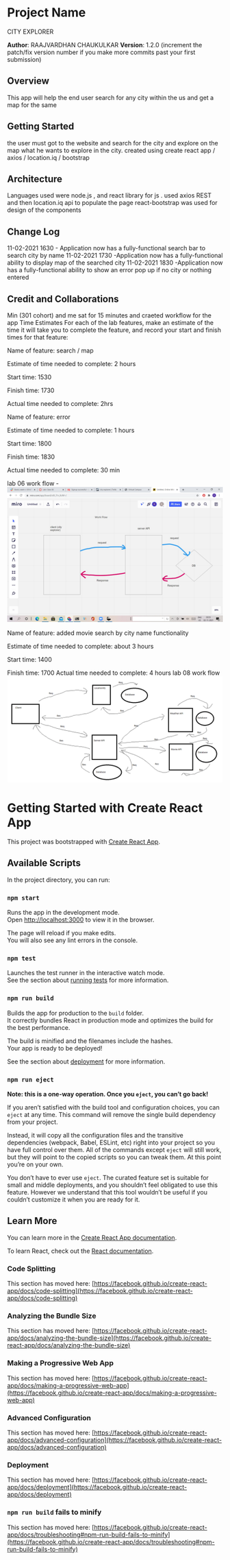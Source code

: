 # Project Name 
CITY EXPLORER

**Author**: RAAJVARDHAN CHAUKULKAR
**Version**: 1.2.0 (increment the patch/fix version number if you make more commits past your first submission)

## Overview
This app will help the end user search for any city within the us and get a map for the same

## Getting Started
the user must got to the website and search for the city and explore on the map what he wants to explore in the city.
created using create react app / axios / location.iq / bootstrap

## Architecture
Languages used were node.js , and react library for js .
used axios REST and then location.iq api to populate the page 
react-bootstrap was used for design of the components

## Change Log


11-02-2021 1630 - Application now has a fully-functional search bar to search city by name 
11-02-2021 1730 -Application now has a fully-functional ability to display map of the searched city
11-02-2021 1830 -Application now has a fully-functional ability to show an error pop up if no city or nothing entered

## Credit and Collaborations
Min (301 cohort) and me sat for 15 minutes and craeted workflow for the app
Time Estimates
For each of the lab features, make an estimate of the time it will take you to complete the feature, and record your start and finish times for that feature:

Name of feature: search / map

Estimate of time needed to complete: 2 hours

Start time: 1530

Finish time: 1730

Actual time needed to complete: 2hrs


Name of feature: error

Estimate of time needed to complete: 1 hours

Start time: 1800

Finish time: 1830

Actual time needed to complete: 30 min

lab 06 work flow - 
<img src = "work flow.jpg">

Name of feature: added movie search by city name functionality

Estimate of time needed to complete: about 3 hours

Start time: 1400

Finish time: 1700
Actual time needed to complete: 4 hours
lab 08 work flow
<img src = "API with weather and Movie cycle.PNG">

# Getting Started with Create React App

This project was bootstrapped with [Create React App](https://github.com/facebook/create-react-app).

## Available Scripts

In the project directory, you can run:

### `npm start`

Runs the app in the development mode.\
Open [http://localhost:3000](http://localhost:3000) to view it in the browser.

The page will reload if you make edits.\
You will also see any lint errors in the console.

### `npm test`

Launches the test runner in the interactive watch mode.\
See the section about [running tests](https://facebook.github.io/create-react-app/docs/running-tests) for more information.

### `npm run build`

Builds the app for production to the `build` folder.\
It correctly bundles React in production mode and optimizes the build for the best performance.

The build is minified and the filenames include the hashes.\
Your app is ready to be deployed!

See the section about [deployment](https://facebook.github.io/create-react-app/docs/deployment) for more information.

### `npm run eject`

**Note: this is a one-way operation. Once you `eject`, you can’t go back!**

If you aren’t satisfied with the build tool and configuration choices, you can `eject` at any time. This command will remove the single build dependency from your project.

Instead, it will copy all the configuration files and the transitive dependencies (webpack, Babel, ESLint, etc) right into your project so you have full control over them. All of the commands except `eject` will still work, but they will point to the copied scripts so you can tweak them. At this point you’re on your own.

You don’t have to ever use `eject`. The curated feature set is suitable for small and middle deployments, and you shouldn’t feel obligated to use this feature. However we understand that this tool wouldn’t be useful if you couldn’t customize it when you are ready for it.

## Learn More

You can learn more in the [Create React App documentation](https://facebook.github.io/create-react-app/docs/getting-started).

To learn React, check out the [React documentation](https://reactjs.org/).

### Code Splitting

This section has moved here: [https://facebook.github.io/create-react-app/docs/code-splitting](https://facebook.github.io/create-react-app/docs/code-splitting)

### Analyzing the Bundle Size

This section has moved here: [https://facebook.github.io/create-react-app/docs/analyzing-the-bundle-size](https://facebook.github.io/create-react-app/docs/analyzing-the-bundle-size)

### Making a Progressive Web App

This section has moved here: [https://facebook.github.io/create-react-app/docs/making-a-progressive-web-app](https://facebook.github.io/create-react-app/docs/making-a-progressive-web-app)

### Advanced Configuration

This section has moved here: [https://facebook.github.io/create-react-app/docs/advanced-configuration](https://facebook.github.io/create-react-app/docs/advanced-configuration)

### Deployment

This section has moved here: [https://facebook.github.io/create-react-app/docs/deployment](https://facebook.github.io/create-react-app/docs/deployment)

### `npm run build` fails to minify

This section has moved here: [https://facebook.github.io/create-react-app/docs/troubleshooting#npm-run-build-fails-to-minify](https://facebook.github.io/create-react-app/docs/troubleshooting#npm-run-build-fails-to-minify)
